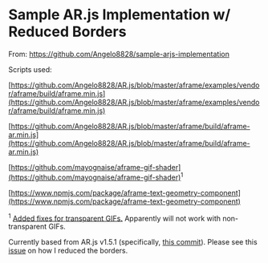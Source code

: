 # Sample AR.js Implementation w/ Reduced Borders

From: https://github.com/Angelo8828/sample-arjs-implementation

Scripts used:

[https://github.com/Angelo8828/AR.js/blob/master/aframe/examples/vendor/aframe/build/aframe.min.js](https://github.com/Angelo8828/AR.js/blob/master/aframe/examples/vendor/aframe/build/aframe.min.js)

[https://github.com/Angelo8828/AR.js/blob/master/aframe/build/aframe-ar.min.js](https://github.com/Angelo8828/AR.js/blob/master/aframe/build/aframe-ar.min.js)

[https://github.com/mayognaise/aframe-gif-shader](https://github.com/mayognaise/aframe-gif-shader)<sup>1</sup>

[https://www.npmjs.com/package/aframe-text-geometry-component](https://www.npmjs.com/package/aframe-text-geometry-component)

<sup>1</sup> [Added fixes for transparent GIFs.](https://github.com/mayognaise/aframe-gif-shader/issues/2#issuecomment-277603112) Apparently will not work with non-transparent GIFs.

Currently based from AR.js v1.5.1 (specifically, [this commit](https://github.com/jeromeetienne/AR.js/commit/0245b6b82e45425aafeede234e9a1600479f1da0)). Please see this [issue](https://github.com/jeromeetienne/AR.js/issues/296) on how I reduced the borders. 
